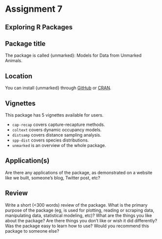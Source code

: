 # Assignment 7 
## Exploring R Packages

## Package title
The package is called {unmarked}: Models for Data from Unmarked Animals. 

## Location
You can install {unmarked} through [GitHub](https://github.com/rbchan/unmarked) or [CRAN](https://cran.r-project.org/web/packages/unmarked/index.html).

## Vignettes
This package has 5 vignettes available for users.

* `cap-recap` covers capture-recapture methods.
* `coltext` covers dynamic occupancy models.
* `distsamp` covers distance sampling analysis.
* `spp-dist` covers species distributions.
* `unmarked` is an overview of the whole package. 

## Application(s)
Are there any applications of the package, as demonstrated on a website like we built, someone’s blog, Twitter post, etc?

## Review
Write a short (<300 words) review of the package. What is the primary purpose of the package (eg, is used for plotting, reading or scraping data, manipulating data, statistical modeling, etc)? What are the things you like about the package? Are there things you don’t like or wish it did differently? Was the package easy to learn how to use? Would you recommend this package to someone else?
